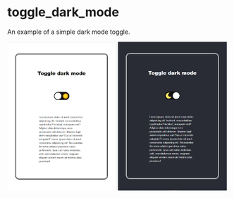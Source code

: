 # toggle_dark_mode

An example of a simple dark mode toggle.

<img src="https://github.com/Patern14/toggle_dark_mode/blob/master/screenshots/clear%20-%202021-05-16%20145133.png" width="49%" /> <img src="https://github.com/Patern14/toggle_dark_mode/blob/master/screenshots/dark%20-%202021-05-16%20145222.png" width="49%" />
